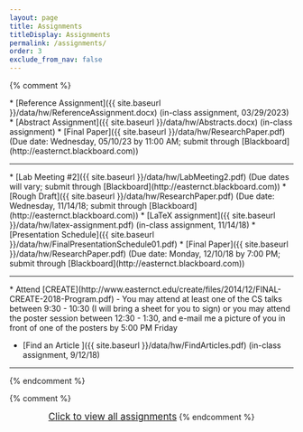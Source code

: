```yaml
---
layout: page
title: Assignments 
titleDisplay: Assignments 
permalink: /assignments/
order: 3
exclude_from_nav: false 
---
```


<style>

.hide {
  display:none
}

table, th, td {
  border: 0px solid black;
  border-collapse: collapse;
  text-align: center;
}

td.left {
    text-align: left;
}

a.hide, tr.hide {
    display: none;
}

.due {
    background-color: yellow
}

</style>

<script>
function removeHideClass() {
  var elements = document.getElementsByTagName("tr");
  for (var i = 0; i < elements.length; i++) {
    elements[i].classList.remove("hide");
  }

  element = document.getElementById('hideprevious');
  element.classList.add('hide'); 
} 

</script>

{% comment %}
<div id = 'hidden' class = 'hide' markdown="1">
{% endcomment %}

* Course setup
    * Sign up for [Piazza](https://piazza.com) using your Eastern e-mail address. You will be getting an e-mail with more information shortly.
    * Sign up for [Perusall](https://perusall.com) using your Eastern e-mail address, and enroll in this course. The course code can be found on the syllabus in the [Course Information]({{ site.baseurl }}/info/) section.


* [Autobiography and Piazza Post ]({{ site.baseurl }}/data/hw/Autobiography.pdf) (Due: Friday, 09/08/2023)
* [Searching the Literature]({{ site.baseurl }}/data/hw/LitSearch.docx) (Due: Monday, 09/11/2023)
* [Article Discussion - Cellular automata model for evacuation with obstacles](https://perusall.com) (Due: Monday, 09/11/2023)
* [Article Discussion - Experimental evidence of massive-scale emotional contagion through social networks](https://perusall.com) (Due: Monday, 09/18/2023)
* Find an article - see post on [Piazza](https://piazza.com) (Due: Monday, 09/18/2023)
* [Article Critique]({{ site.baseurl }}/data/hw/Evaluation-Perusall.pdf) (Due: Monday, 09/25/2023 by 10:00 AM)
* [Literature Review and Annotated Bibliography]({{ site.baseurl }}/data/hw/LitReview.pdf) (Due: Monday, 10/09/2023 by 10:00 AM; submit through [Blackboard](http://easternct.blackboard.com))
* <span class = 'ddue'>[Lab Meeting #1]({{ site.baseurl }}/data/hw/LabMeeting1.pdf) (Due dates will vary; submit through [Blackboard](http://easternct.blackboard.com))</span>
* [Research Proposal]({{ site.baseurl }}/data/hw/Proposal.pdf) (Due: Monday, 10/16/2023, by 8:00 AM; submit through [Blackboard](http://easternct.blackboard.com))
* [Github Assignment]({{ site.baseurl }}/data/hw/Github.pdf) (Due: Monday, 11/06/2023 by 10:00 AM)
* [Outline]({{ site.baseurl }}/data/hw/Outline.docx) (Due: Wednesday, 11/08/2023, by 10:00 AM; submit a hard copy in class)
* <span class = "ddue">[Lab Meeting #2]({{ site.baseurl }}/data/hw/LabMeeting2.pdf) (Due dates will vary; submit through [Blackboard](http://easternct.blackboard.com))</span>
<hr style = "margin-bottom:5px; margin-top:-5px; color:red;">
* [Rough Draft]({{ site.baseurl }}/data/hw/ResearchPaper.pdf) (Due: Sunday, 11/19/2023 by 12:00 PM; submit through [Blackboard](http://easternct.blackboard.com)) 
* <span class = 'due'>[Research Presentation]({{ site.baseurl }}/data/hw/ResearchPresentation.pdf) (Due dates will vary; submit through [Blackboard](http://easternct.blackboard.com))</span> 
* [Write a Résumé]({{ site.baseurl }}/data/hw/ResumeAssignment.pdf) (Due: Friday, 12/01/2023) 
* [Final Paper]({{ site.baseurl }}/data/hw/ResearchPaper.pdf) (Due: Wednesday, 12/13/2023 by 11:00 AM; submit through [Blackboard](http://easternct.blackboard.com)) 
{% comment %}
</div>
* [Reference Assignment]({{ site.baseurl }}/data/hw/ReferenceAssignment.docx) (in-class assignment, 03/29/2023)
* [Abstract Assignment]({{ site.baseurl }}/data/hw/Abstracts.docx) (in-class assignment) 
* [Final Paper]({{ site.baseurl }}/data/hw/ResearchPaper.pdf) (Due date: Wednesday, 05/10/23 by 11:00 AM; submit through [Blackboard](http://easternct.blackboard.com)) 
<hr>
* [Lab Meeting #2]({{ site.baseurl }}/data/hw/LabMeeting2.pdf) (Due dates will vary; submit through [Blackboard](http://easternct.blackboard.com))
* [Rough Draft]({{ site.baseurl }}/data/hw/ResearchPaper.pdf) (Due date: Wednesday, 11/14/18; submit through [Blackboard](http://easternct.blackboard.com)) 
* [LaTeX assignment]({{ site.baseurl }}/data/hw/latex-assignment.pdf) (in-class assignment, 11/14/18) 
    * [Presentation Schedule]({{ site.baseurl }}/data/hw/FinalPresentationSchedule01.pdf)
* [Final Paper]({{ site.baseurl }}/data/hw/ResearchPaper.pdf) (Due date: Monday, 12/10/18 by 7:00 PM; submit through [Blackboard](http://easternct.blackboard.com)) 
<hr>
* Attend [CREATE](http://www.easternct.edu/create/files/2014/12/FINAL-CREATE-2018-Program.pdf) - You may attend at least one of the CS talks between 9:30 - 10:30 (I will bring a sheet for you to sign) or you may attend the poster session between 12:30 - 1:30, and e-mail me a picture of you in front of one of the posters by 5:00 PM Friday 

* [Find an Article ]({{ site.baseurl }}/data/hw/FindArticles.pdf) (in-class assignment, 9/12/18)

***

{% endcomment %}
<br>

<script>
const pattern = RegExp('Due:.*([0-9]{2}/[0-9]+/[0-9]{4})');
elements = document.getElementsByTagName('li');

for (el of elements) {
        var res = pattern.exec(el.innerText);
        if (res != null && res.length >= 2) {
                if (new Date(res[1]) >= new Date()) {
                        el.className = 'due';
                }
        }
}
</script>

{% comment %}
<center>
<div id = 'clicker'>
<a href = '#' style='font-size:120%' onclick = 'viewAll();'>Click to view all assignments</a>
<script>
function viewAll() {
    document.getElementById('hidden').classList.remove('hide');
    document.getElementById('clicker').classList.add('hide');
    document.getElementsByTagName('ul')[0].style.marginBottom = '0px'
}
</script>
{% endcomment %}
